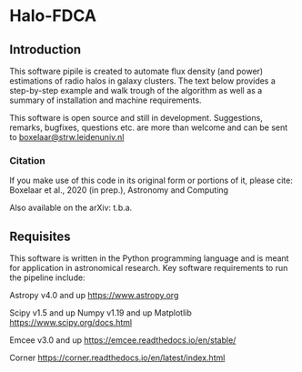 # Halo-FDCA

## Introduction
This software pipile is created to automate flux density (and power) estimations of radio halos in galaxy clusters. The text below provides a step-by-step example and walk trough of the algorithm as well as a summary of installation and machine requirements.

This software is open source and still in development. Suggestions, remarks, bugfixes, questions etc. are more than welcome and can be sent to boxelaar@strw.leidenuniv.nl


### Citation
If you make use of this code in its original form or portions of it, please cite:
Boxelaar et al., 2020 (in prep.), Astronomy and Computing

Also available on the arXiv: t.b.a.

## Requisites

This software is written in the Python programming language and is meant for application in astronomical research. Key software requirements to run the pipeline include:

Astropy v4.0 and up
https://www.astropy.org

Scipy v1.5 and up
Numpy v1.19 and up
Matplotlib 
https://www.scipy.org/docs.html

Emcee v3.0 and up
https://emcee.readthedocs.io/en/stable/ 

Corner
https://corner.readthedocs.io/en/latest/index.html 


